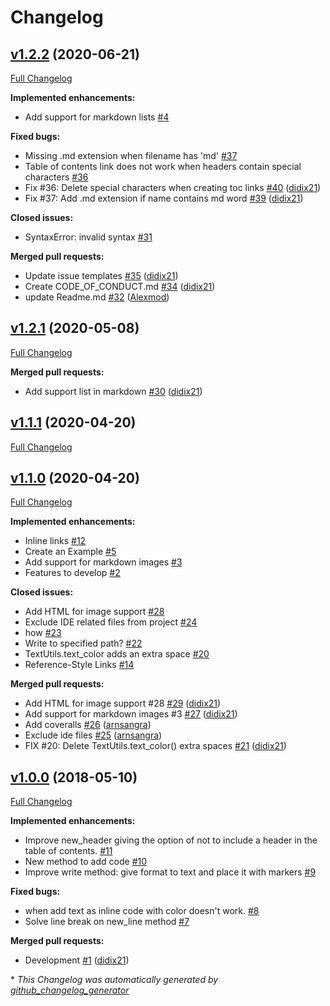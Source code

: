 # Changelog

## [v1.2.2](https://github.com/didix21/mdutils/tree/v1.2.2) (2020-06-21)

[Full Changelog](https://github.com/didix21/mdutils/compare/v1.2.1...v1.2.2)

**Implemented enhancements:**

- Add support for markdown lists [\#4](https://github.com/didix21/mdutils/issues/4)

**Fixed bugs:**

- Missing .md extension when filename has 'md' [\#37](https://github.com/didix21/mdutils/issues/37)
- Table of contents link does not work when headers contain special characters [\#36](https://github.com/didix21/mdutils/issues/36)
- Fix \#36: Delete special characters when creating toc links [\#40](https://github.com/didix21/mdutils/pull/40) ([didix21](https://github.com/didix21))
- Fix \#37: Add .md extension if name contains md word [\#39](https://github.com/didix21/mdutils/pull/39) ([didix21](https://github.com/didix21))

**Closed issues:**

- SyntaxError: invalid syntax [\#31](https://github.com/didix21/mdutils/issues/31)

**Merged pull requests:**

- Update issue templates [\#35](https://github.com/didix21/mdutils/pull/35) ([didix21](https://github.com/didix21))
- Create CODE\_OF\_CONDUCT.md [\#34](https://github.com/didix21/mdutils/pull/34) ([didix21](https://github.com/didix21))
- update Readme.md [\#32](https://github.com/didix21/mdutils/pull/32) ([Alexmod](https://github.com/Alexmod))

## [v1.2.1](https://github.com/didix21/mdutils/tree/v1.2.1) (2020-05-08)

[Full Changelog](https://github.com/didix21/mdutils/compare/v1.1.1...v1.2.1)

**Merged pull requests:**

- Add support list in markdown [\#30](https://github.com/didix21/mdutils/pull/30) ([didix21](https://github.com/didix21))

## [v1.1.1](https://github.com/didix21/mdutils/tree/v1.1.1) (2020-04-20)

[Full Changelog](https://github.com/didix21/mdutils/compare/v1.1.0...v1.1.1)

## [v1.1.0](https://github.com/didix21/mdutils/tree/v1.1.0) (2020-04-20)

[Full Changelog](https://github.com/didix21/mdutils/compare/v1.0.0...v1.1.0)

**Implemented enhancements:**

- Inline links [\#12](https://github.com/didix21/mdutils/issues/12)
- Create an Example [\#5](https://github.com/didix21/mdutils/issues/5)
- Add support for markdown images [\#3](https://github.com/didix21/mdutils/issues/3)
- Features to develop [\#2](https://github.com/didix21/mdutils/issues/2)

**Closed issues:**

- Add HTML for image support [\#28](https://github.com/didix21/mdutils/issues/28)
- Exclude IDE related files from project [\#24](https://github.com/didix21/mdutils/issues/24)
- how [\#23](https://github.com/didix21/mdutils/issues/23)
- Write to specified path? [\#22](https://github.com/didix21/mdutils/issues/22)
- TextUtils.text\_color adds an extra space [\#20](https://github.com/didix21/mdutils/issues/20)
- Reference-Style Links [\#14](https://github.com/didix21/mdutils/issues/14)

**Merged pull requests:**

- Add HTML for image support \#28 [\#29](https://github.com/didix21/mdutils/pull/29) ([didix21](https://github.com/didix21))
- Add support for markdown images \#3 [\#27](https://github.com/didix21/mdutils/pull/27) ([didix21](https://github.com/didix21))
- Add coveralls [\#26](https://github.com/didix21/mdutils/pull/26) ([arnsangra](https://github.com/arnsangra))
- Exclude ide files [\#25](https://github.com/didix21/mdutils/pull/25) ([arnsangra](https://github.com/arnsangra))
- FIX \#20: Delete TextUtils.text\_color\(\) extra spaces [\#21](https://github.com/didix21/mdutils/pull/21) ([didix21](https://github.com/didix21))

## [v1.0.0](https://github.com/didix21/mdutils/tree/v1.0.0) (2018-05-10)

[Full Changelog](https://github.com/didix21/mdutils/compare/b1ce055fdb9c07ca0f4c8e748be0321dcc996937...v1.0.0)

**Implemented enhancements:**

- Improve new\_header giving the option of not to include a header in the table of contents. [\#11](https://github.com/didix21/mdutils/issues/11)
- New method to add code [\#10](https://github.com/didix21/mdutils/issues/10)
- Improve write method: give format to text and place it with markers [\#9](https://github.com/didix21/mdutils/issues/9)

**Fixed bugs:**

- when add text as inline code with color doesn't work. [\#8](https://github.com/didix21/mdutils/issues/8)
- Solve line break on new\_line method [\#7](https://github.com/didix21/mdutils/issues/7)

**Merged pull requests:**

- Development [\#1](https://github.com/didix21/mdutils/pull/1) ([didix21](https://github.com/didix21))



\* *This Changelog was automatically generated by [github_changelog_generator](https://github.com/github-changelog-generator/github-changelog-generator)*
